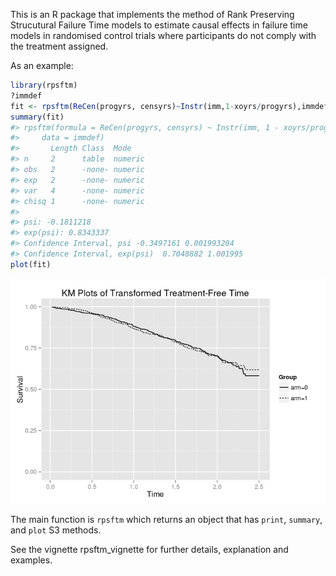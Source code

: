 <!-- README.md is generated from README.Rmd. Please edit that file -->
This is an R package that implements the method of Rank Preserving Strucutural Failure Time models to estimate causal effects in failure time models in randomised control trials where participants do not comply with the treatment assigned.

As an example:

``` r
library(rpsftm)
?immdef
fit <- rpsftm(ReCen(progyrs, censyrs)~Instr(imm,1-xoyrs/progyrs),immdef)
summary(fit)
#> rpsftm(formula = ReCen(progyrs, censyrs) ~ Instr(imm, 1 - xoyrs/progyrs), 
#>     data = immdef)
#>       Length Class  Mode   
#> n     2      table  numeric
#> obs   2      -none- numeric
#> exp   2      -none- numeric
#> var   4      -none- numeric
#> chisq 1      -none- numeric
#> 
#> psi: -0.1811218
#> exp(psi): 0.8343337
#> Confidence Interval, psi -0.3497161 0.001993204
#> Confidence Interval, exp(psi)  0.7048882 1.001995
plot(fit)
```

![](README-unnamed-chunk-2-1.png)

The main function is `rpsftm` which returns an object that has `print`, `summary`, and `plot` S3 methods.

See the vignette rpsftm\_vignette for further details, explanation and examples.
